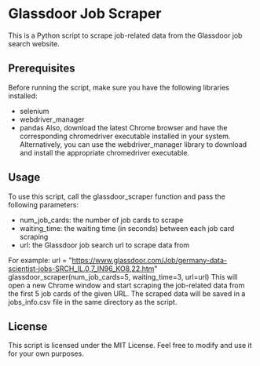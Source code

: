 # Glassdoor Job Scraper

This is a Python script to scrape job-related data from the Glassdoor job search website.

## Prerequisites

Before running the script, make sure you have the following libraries installed:

* selenium
* webdriver_manager
* pandas
Also, download the latest Chrome browser and have the corresponding chromedriver executable installed in your system. Alternatively, you can use the webdriver_manager library to download and install the appropriate chromedriver executable.

## Usage

To use this script, call the glassdoor_scraper function and pass the following parameters:

* num_job_cards: the number of job cards to scrape
* waiting_time: the waiting time (in seconds) between each job card scraping
* url: the Glassdoor job search url to scrape data from

For example:
url = "https://www.glassdoor.com/Job/germany-data-scientist-jobs-SRCH_IL.0,7_IN96_KO8,22.htm"
glassdoor_scraper(num_job_cards=5, waiting_time=3, url=url)
This will open a new Chrome window and start scraping the job-related data from the first 5 job cards of the given URL. The scraped data will be saved in a jobs_info.csv file in the same directory as the script.

## License

This script is licensed under the MIT License. Feel free to modify and use it for your own purposes.
